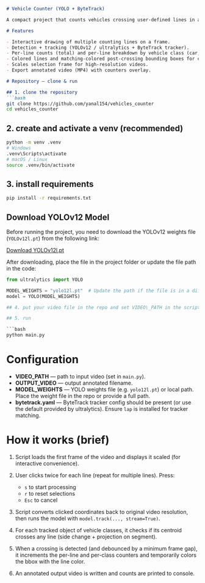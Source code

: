 ````markdown
# Vehicle Counter (YOLO + ByteTrack)

A compact project that counts vehicles crossing user-defined lines in a video using a YOLO model for detection and ByteTrack for tracking. The interface lets you draw one or more lines on a displayed frame, then the script processes the video and produces an annotated output with per-line and per-class counts.

# Features

- Interactive drawing of multiple counting lines on a frame.
- Detection + tracking (YOLOv12 / ultralytics + ByteTrack tracker).
- Per-line counts (total) and per-line breakdown by vehicle class (car, motorcycle, bus, truck).
- Colored lines and matching-colored post-crossing bounding boxes for clarity.
- Scales selection frame for high-resolution videos.
- Export annotated video (MP4) with counters overlay.

# Repository — clone & run

## 1. clone the repository
```bash
git clone https://github.com/yanal154/vehicles_counter
cd vehicles_counter
````

## 2. create and activate a venv (recommended)

```bash
python -m venv .venv
# Windows
.venv\Scripts\activate
# macOS / Linux
source .venv/bin/activate
```

## 3. install requirements

```bash
pip install -r requirements.txt
```
## Download YOLOv12 Model

Before running the project, you need to download the YOLOv12 weights file (`YOLOv12l.pt`) from the following link:

[Download YOLOv12l.pt](https://github.com/ultralytics/assets/releases/download/v8.3.0/yolo12l.pt)

After downloading, place the file in the project folder or update the file path in the code:

```python
from ultralytics import YOLO

MODEL_WEIGHTS = "yolo12l.pt"  # Update the path if the file is in a different location
model = YOLO(MODEL_WEIGHTS)

## 4. put your video file in the repo and set VIDEO\_PATH in the script

## 5. run

```bash
python main.py
```

# Configuration

* **VIDEO\_PATH** — path to input video (set in `main.py`).
* **OUTPUT\_VIDEO** — output annotated filename.
* **MODEL\_WEIGHTS** — YOLO weights file (e.g. `yolo12l.pt`) or local path. Place the weight file in the repo or provide a full path.
* **bytetrack.yaml** — ByteTrack tracker config should be present (or use the default provided by ultralytics). Ensure `lap` is installed for tracker matching.

# How it works (brief)

1. Script loads the first frame of the video and displays it scaled (for interactive convenience).
2. User clicks twice for each line (repeat for multiple lines). Press:

   * `s` to start processing
   * `r` to reset selections
   * `Esc` to cancel
3. Script converts clicked coordinates back to original video resolution, then runs the model with `model.track(..., stream=True)`.
4. For each tracked object of vehicle classes, it checks if its centroid crosses any line (side change + projection on segment).
5. When a crossing is detected (and debounced by a minimum frame gap), it increments the per-line and per-class counters and temporarily colors the bbox with the line color.
6. An annotated output video is written and counts are printed to console.



